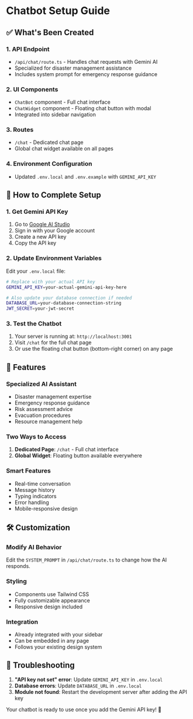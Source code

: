 # Chatbot Setup Guide

## ✅ What's Been Created

### 1. **API Endpoint**
- `/api/chat/route.ts` - Handles chat requests with Gemini AI
- Specialized for disaster management assistance
- Includes system prompt for emergency response guidance

### 2. **UI Components**
- `ChatBot` component - Full chat interface
- `ChatWidget` component - Floating chat button with modal
- Integrated into sidebar navigation

### 3. **Routes**
- `/chat` - Dedicated chat page
- Global chat widget available on all pages

### 4. **Environment Configuration**
- Updated `.env.local` and `.env.example` with `GEMINI_API_KEY`

## 🚀 How to Complete Setup

### 1. **Get Gemini API Key**
1. Go to [Google AI Studio](https://makersuite.google.com/app/apikey)
2. Sign in with your Google account
3. Create a new API key
4. Copy the API key

### 2. **Update Environment Variables**
Edit your `.env.local` file:
```bash
# Replace with your actual API key
GEMINI_API_KEY=your-actual-gemini-api-key-here

# Also update your database connection if needed
DATABASE_URL=your-database-connection-string
JWT_SECRET=your-jwt-secret
```

### 3. **Test the Chatbot**
1. Your server is running at: `http://localhost:3001`
2. Visit `/chat` for the full chat page
3. Or use the floating chat button (bottom-right corner) on any page

## 🎯 Features

### **Specialized AI Assistant**
- Disaster management expertise
- Emergency response guidance
- Risk assessment advice
- Evacuation procedures
- Resource management help

### **Two Ways to Access**
1. **Dedicated Page**: `/chat` - Full chat interface
2. **Global Widget**: Floating button available everywhere

### **Smart Features**
- Real-time conversation
- Message history
- Typing indicators
- Error handling
- Mobile-responsive design

## 🛠️ Customization

### **Modify AI Behavior**
Edit the `SYSTEM_PROMPT` in `/api/chat/route.ts` to change how the AI responds.

### **Styling**
- Components use Tailwind CSS
- Fully customizable appearance
- Responsive design included

### **Integration**
- Already integrated with your sidebar
- Can be embedded in any page
- Follows your existing design system

## 🔧 Troubleshooting

1. **"API key not set" error**: Update `GEMINI_API_KEY` in `.env.local`
2. **Database errors**: Update `DATABASE_URL` in `.env.local`
3. **Module not found**: Restart the development server after adding the API key

Your chatbot is ready to use once you add the Gemini API key! 🚀
